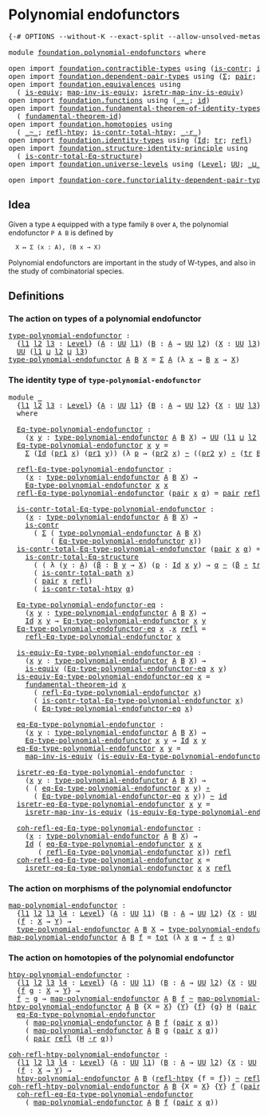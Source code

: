 # Polynomial endofunctors

<pre class="Agda"><a id="36" class="Symbol">{-#</a> <a id="40" class="Keyword">OPTIONS</a> <a id="48" class="Pragma">--without-K</a> <a id="60" class="Pragma">--exact-split</a> <a id="74" class="Pragma">--allow-unsolved-metas</a> <a id="97" class="Symbol">#-}</a>

<a id="102" class="Keyword">module</a> <a id="109" href="foundation.polynomial-endofunctors.html" class="Module">foundation.polynomial-endofunctors</a> <a id="144" class="Keyword">where</a>

<a id="151" class="Keyword">open</a> <a id="156" class="Keyword">import</a> <a id="163" href="foundation.contractible-types.html" class="Module">foundation.contractible-types</a> <a id="193" class="Keyword">using</a> <a id="199" class="Symbol">(</a><a id="200" href="foundation-core.contractible-types.html#992" class="Function">is-contr</a><a id="208" class="Symbol">;</a> <a id="210" href="foundation-core.contractible-types.html#2037" class="Function">is-contr-total-path</a><a id="229" class="Symbol">)</a>
<a id="231" class="Keyword">open</a> <a id="236" class="Keyword">import</a> <a id="243" href="foundation.dependent-pair-types.html" class="Module">foundation.dependent-pair-types</a> <a id="275" class="Keyword">using</a> <a id="281" class="Symbol">(</a><a id="282" href="foundation-core.dependent-pair-types.html#502" class="Record">Σ</a><a id="283" class="Symbol">;</a> <a id="285" href="foundation-core.dependent-pair-types.html#575" class="InductiveConstructor">pair</a><a id="289" class="Symbol">;</a> <a id="291" href="foundation-core.dependent-pair-types.html#592" class="Field">pr1</a><a id="294" class="Symbol">;</a> <a id="296" href="foundation-core.dependent-pair-types.html#604" class="Field">pr2</a><a id="299" class="Symbol">)</a>
<a id="301" class="Keyword">open</a> <a id="306" class="Keyword">import</a> <a id="313" href="foundation.equivalences.html" class="Module">foundation.equivalences</a> <a id="337" class="Keyword">using</a>
  <a id="345" class="Symbol">(</a> <a id="347" href="foundation-core.equivalences.html#1542" class="Function">is-equiv</a><a id="355" class="Symbol">;</a> <a id="357" href="foundation-core.equivalences.html#4173" class="Function">map-inv-is-equiv</a><a id="373" class="Symbol">;</a> <a id="375" href="foundation-core.equivalences.html#4381" class="Function">isretr-map-inv-is-equiv</a><a id="398" class="Symbol">)</a>
<a id="400" class="Keyword">open</a> <a id="405" class="Keyword">import</a> <a id="412" href="foundation.functions.html" class="Module">foundation.functions</a> <a id="433" class="Keyword">using</a> <a id="439" class="Symbol">(</a><a id="440" href="foundation-core.functions.html#407" class="Function Operator">_∘_</a><a id="443" class="Symbol">;</a> <a id="445" href="foundation-core.functions.html#309" class="Function">id</a><a id="447" class="Symbol">)</a>
<a id="449" class="Keyword">open</a> <a id="454" class="Keyword">import</a> <a id="461" href="foundation.fundamental-theorem-of-identity-types.html" class="Module">foundation.fundamental-theorem-of-identity-types</a> <a id="510" class="Keyword">using</a>
  <a id="518" class="Symbol">(</a> <a id="520" href="foundation-core.fundamental-theorem-of-identity-types.html#1888" class="Function">fundamental-theorem-id</a><a id="542" class="Symbol">)</a>
<a id="544" class="Keyword">open</a> <a id="549" class="Keyword">import</a> <a id="556" href="foundation.homotopies.html" class="Module">foundation.homotopies</a> <a id="578" class="Keyword">using</a>
  <a id="586" class="Symbol">(</a> <a id="588" href="foundation-core.homotopies.html#467" class="Function Operator">_~_</a><a id="591" class="Symbol">;</a> <a id="593" href="foundation-core.homotopies.html#632" class="Function">refl-htpy</a><a id="602" class="Symbol">;</a> <a id="604" href="foundation.homotopies.html#3137" class="Function">is-contr-total-htpy</a><a id="623" class="Symbol">;</a> <a id="625" href="foundation-core.homotopies.html#1974" class="Function Operator">_·r_</a><a id="629" class="Symbol">)</a>
<a id="631" class="Keyword">open</a> <a id="636" class="Keyword">import</a> <a id="643" href="foundation.identity-types.html" class="Module">foundation.identity-types</a> <a id="669" class="Keyword">using</a> <a id="675" class="Symbol">(</a><a id="676" href="foundation-core.identity-types.html#641" class="Datatype">Id</a><a id="678" class="Symbol">;</a> <a id="680" href="foundation-core.identity-types.html#4583" class="Function">tr</a><a id="682" class="Symbol">;</a> <a id="684" href="foundation-core.identity-types.html#694" class="InductiveConstructor">refl</a><a id="688" class="Symbol">)</a>
<a id="690" class="Keyword">open</a> <a id="695" class="Keyword">import</a> <a id="702" href="foundation.structure-identity-principle.html" class="Module">foundation.structure-identity-principle</a> <a id="742" class="Keyword">using</a>
  <a id="750" class="Symbol">(</a> <a id="752" href="foundation.structure-identity-principle.html#1341" class="Function">is-contr-total-Eq-structure</a><a id="779" class="Symbol">)</a>
<a id="781" class="Keyword">open</a> <a id="786" class="Keyword">import</a> <a id="793" href="foundation.universe-levels.html" class="Module">foundation.universe-levels</a> <a id="820" class="Keyword">using</a> <a id="826" class="Symbol">(</a><a id="827" href="Agda.Primitive.html#597" class="Postulate">Level</a><a id="832" class="Symbol">;</a> <a id="834" href="foundation-core.universe-levels.html#222" class="Primitive">UU</a><a id="836" class="Symbol">;</a> <a id="838" href="Agda.Primitive.html#810" class="Primitive Operator">_⊔_</a><a id="841" class="Symbol">)</a>

<a id="844" class="Keyword">open</a> <a id="849" class="Keyword">import</a> <a id="856" href="foundation-core.functoriality-dependent-pair-types.html" class="Module">foundation-core.functoriality-dependent-pair-types</a> <a id="907" class="Keyword">using</a> <a id="913" class="Symbol">(</a><a id="914" href="foundation-core.functoriality-dependent-pair-types.html#1881" class="Function">tot</a><a id="917" class="Symbol">)</a>
</pre>
## Idea

Given a type `A` equipped with a type family `B` over `A`, the polynomial endofunctor `P A B` is defined by

```md
  X ↦ Σ (x : A), (B x → X)
```

Polynomial endofunctors are important in the study of W-types, and also in the study of combinatorial species.

## Definitions

### The action on types of a polynomial endofunctor

<pre class="Agda"><a id="type-polynomial-endofunctor"></a><a id="1269" href="foundation.polynomial-endofunctors.html#1269" class="Function">type-polynomial-endofunctor</a> <a id="1297" class="Symbol">:</a>
  <a id="1301" class="Symbol">{</a><a id="1302" href="foundation.polynomial-endofunctors.html#1302" class="Bound">l1</a> <a id="1305" href="foundation.polynomial-endofunctors.html#1305" class="Bound">l2</a> <a id="1308" href="foundation.polynomial-endofunctors.html#1308" class="Bound">l3</a> <a id="1311" class="Symbol">:</a> <a id="1313" href="Agda.Primitive.html#597" class="Postulate">Level</a><a id="1318" class="Symbol">}</a> <a id="1320" class="Symbol">(</a><a id="1321" href="foundation.polynomial-endofunctors.html#1321" class="Bound">A</a> <a id="1323" class="Symbol">:</a> <a id="1325" href="foundation-core.universe-levels.html#222" class="Primitive">UU</a> <a id="1328" href="foundation.polynomial-endofunctors.html#1302" class="Bound">l1</a><a id="1330" class="Symbol">)</a> <a id="1332" class="Symbol">(</a><a id="1333" href="foundation.polynomial-endofunctors.html#1333" class="Bound">B</a> <a id="1335" class="Symbol">:</a> <a id="1337" href="foundation.polynomial-endofunctors.html#1321" class="Bound">A</a> <a id="1339" class="Symbol">→</a> <a id="1341" href="foundation-core.universe-levels.html#222" class="Primitive">UU</a> <a id="1344" href="foundation.polynomial-endofunctors.html#1305" class="Bound">l2</a><a id="1346" class="Symbol">)</a> <a id="1348" class="Symbol">(</a><a id="1349" href="foundation.polynomial-endofunctors.html#1349" class="Bound">X</a> <a id="1351" class="Symbol">:</a> <a id="1353" href="foundation-core.universe-levels.html#222" class="Primitive">UU</a> <a id="1356" href="foundation.polynomial-endofunctors.html#1308" class="Bound">l3</a><a id="1358" class="Symbol">)</a> <a id="1360" class="Symbol">→</a>
  <a id="1364" href="foundation-core.universe-levels.html#222" class="Primitive">UU</a> <a id="1367" class="Symbol">(</a><a id="1368" href="foundation.polynomial-endofunctors.html#1302" class="Bound">l1</a> <a id="1371" href="Agda.Primitive.html#810" class="Primitive Operator">⊔</a> <a id="1373" href="foundation.polynomial-endofunctors.html#1305" class="Bound">l2</a> <a id="1376" href="Agda.Primitive.html#810" class="Primitive Operator">⊔</a> <a id="1378" href="foundation.polynomial-endofunctors.html#1308" class="Bound">l3</a><a id="1380" class="Symbol">)</a>
<a id="1382" href="foundation.polynomial-endofunctors.html#1269" class="Function">type-polynomial-endofunctor</a> <a id="1410" href="foundation.polynomial-endofunctors.html#1410" class="Bound">A</a> <a id="1412" href="foundation.polynomial-endofunctors.html#1412" class="Bound">B</a> <a id="1414" href="foundation.polynomial-endofunctors.html#1414" class="Bound">X</a> <a id="1416" class="Symbol">=</a> <a id="1418" href="foundation-core.dependent-pair-types.html#502" class="Record">Σ</a> <a id="1420" href="foundation.polynomial-endofunctors.html#1410" class="Bound">A</a> <a id="1422" class="Symbol">(λ</a> <a id="1425" href="foundation.polynomial-endofunctors.html#1425" class="Bound">x</a> <a id="1427" class="Symbol">→</a> <a id="1429" href="foundation.polynomial-endofunctors.html#1412" class="Bound">B</a> <a id="1431" href="foundation.polynomial-endofunctors.html#1425" class="Bound">x</a> <a id="1433" class="Symbol">→</a> <a id="1435" href="foundation.polynomial-endofunctors.html#1414" class="Bound">X</a><a id="1436" class="Symbol">)</a>
</pre>
### The identity type of `type-polynomial-endofunctor`

<pre class="Agda"><a id="1507" class="Keyword">module</a> <a id="1514" href="foundation.polynomial-endofunctors.html#1514" class="Module">_</a>
  <a id="1518" class="Symbol">{</a><a id="1519" href="foundation.polynomial-endofunctors.html#1519" class="Bound">l1</a> <a id="1522" href="foundation.polynomial-endofunctors.html#1522" class="Bound">l2</a> <a id="1525" href="foundation.polynomial-endofunctors.html#1525" class="Bound">l3</a> <a id="1528" class="Symbol">:</a> <a id="1530" href="Agda.Primitive.html#597" class="Postulate">Level</a><a id="1535" class="Symbol">}</a> <a id="1537" class="Symbol">{</a><a id="1538" href="foundation.polynomial-endofunctors.html#1538" class="Bound">A</a> <a id="1540" class="Symbol">:</a> <a id="1542" href="foundation-core.universe-levels.html#222" class="Primitive">UU</a> <a id="1545" href="foundation.polynomial-endofunctors.html#1519" class="Bound">l1</a><a id="1547" class="Symbol">}</a> <a id="1549" class="Symbol">{</a><a id="1550" href="foundation.polynomial-endofunctors.html#1550" class="Bound">B</a> <a id="1552" class="Symbol">:</a> <a id="1554" href="foundation.polynomial-endofunctors.html#1538" class="Bound">A</a> <a id="1556" class="Symbol">→</a> <a id="1558" href="foundation-core.universe-levels.html#222" class="Primitive">UU</a> <a id="1561" href="foundation.polynomial-endofunctors.html#1522" class="Bound">l2</a><a id="1563" class="Symbol">}</a> <a id="1565" class="Symbol">{</a><a id="1566" href="foundation.polynomial-endofunctors.html#1566" class="Bound">X</a> <a id="1568" class="Symbol">:</a> <a id="1570" href="foundation-core.universe-levels.html#222" class="Primitive">UU</a> <a id="1573" href="foundation.polynomial-endofunctors.html#1525" class="Bound">l3</a><a id="1575" class="Symbol">}</a>
  <a id="1579" class="Keyword">where</a>

  <a id="1588" href="foundation.polynomial-endofunctors.html#1588" class="Function">Eq-type-polynomial-endofunctor</a> <a id="1619" class="Symbol">:</a>
    <a id="1625" class="Symbol">(</a><a id="1626" href="foundation.polynomial-endofunctors.html#1626" class="Bound">x</a> <a id="1628" href="foundation.polynomial-endofunctors.html#1628" class="Bound">y</a> <a id="1630" class="Symbol">:</a> <a id="1632" href="foundation.polynomial-endofunctors.html#1269" class="Function">type-polynomial-endofunctor</a> <a id="1660" href="foundation.polynomial-endofunctors.html#1538" class="Bound">A</a> <a id="1662" href="foundation.polynomial-endofunctors.html#1550" class="Bound">B</a> <a id="1664" href="foundation.polynomial-endofunctors.html#1566" class="Bound">X</a><a id="1665" class="Symbol">)</a> <a id="1667" class="Symbol">→</a> <a id="1669" href="foundation-core.universe-levels.html#222" class="Primitive">UU</a> <a id="1672" class="Symbol">(</a><a id="1673" href="foundation.polynomial-endofunctors.html#1519" class="Bound">l1</a> <a id="1676" href="Agda.Primitive.html#810" class="Primitive Operator">⊔</a> <a id="1678" href="foundation.polynomial-endofunctors.html#1522" class="Bound">l2</a> <a id="1681" href="Agda.Primitive.html#810" class="Primitive Operator">⊔</a> <a id="1683" href="foundation.polynomial-endofunctors.html#1525" class="Bound">l3</a><a id="1685" class="Symbol">)</a>
  <a id="1689" href="foundation.polynomial-endofunctors.html#1588" class="Function">Eq-type-polynomial-endofunctor</a> <a id="1720" href="foundation.polynomial-endofunctors.html#1720" class="Bound">x</a> <a id="1722" href="foundation.polynomial-endofunctors.html#1722" class="Bound">y</a> <a id="1724" class="Symbol">=</a>
    <a id="1730" href="foundation-core.dependent-pair-types.html#502" class="Record">Σ</a> <a id="1732" class="Symbol">(</a><a id="1733" href="foundation-core.identity-types.html#641" class="Datatype">Id</a> <a id="1736" class="Symbol">(</a><a id="1737" href="foundation-core.dependent-pair-types.html#592" class="Field">pr1</a> <a id="1741" href="foundation.polynomial-endofunctors.html#1720" class="Bound">x</a><a id="1742" class="Symbol">)</a> <a id="1744" class="Symbol">(</a><a id="1745" href="foundation-core.dependent-pair-types.html#592" class="Field">pr1</a> <a id="1749" href="foundation.polynomial-endofunctors.html#1722" class="Bound">y</a><a id="1750" class="Symbol">))</a> <a id="1753" class="Symbol">(λ</a> <a id="1756" href="foundation.polynomial-endofunctors.html#1756" class="Bound">p</a> <a id="1758" class="Symbol">→</a> <a id="1760" class="Symbol">(</a><a id="1761" href="foundation-core.dependent-pair-types.html#604" class="Field">pr2</a> <a id="1765" href="foundation.polynomial-endofunctors.html#1720" class="Bound">x</a><a id="1766" class="Symbol">)</a> <a id="1768" href="foundation-core.homotopies.html#467" class="Function Operator">~</a> <a id="1770" class="Symbol">((</a><a id="1772" href="foundation-core.dependent-pair-types.html#604" class="Field">pr2</a> <a id="1776" href="foundation.polynomial-endofunctors.html#1722" class="Bound">y</a><a id="1777" class="Symbol">)</a> <a id="1779" href="foundation-core.functions.html#407" class="Function Operator">∘</a> <a id="1781" class="Symbol">(</a><a id="1782" href="foundation-core.identity-types.html#4583" class="Function">tr</a> <a id="1785" href="foundation.polynomial-endofunctors.html#1550" class="Bound">B</a> <a id="1787" href="foundation.polynomial-endofunctors.html#1756" class="Bound">p</a><a id="1788" class="Symbol">)))</a>

  <a id="1795" href="foundation.polynomial-endofunctors.html#1795" class="Function">refl-Eq-type-polynomial-endofunctor</a> <a id="1831" class="Symbol">:</a>
    <a id="1837" class="Symbol">(</a><a id="1838" href="foundation.polynomial-endofunctors.html#1838" class="Bound">x</a> <a id="1840" class="Symbol">:</a> <a id="1842" href="foundation.polynomial-endofunctors.html#1269" class="Function">type-polynomial-endofunctor</a> <a id="1870" href="foundation.polynomial-endofunctors.html#1538" class="Bound">A</a> <a id="1872" href="foundation.polynomial-endofunctors.html#1550" class="Bound">B</a> <a id="1874" href="foundation.polynomial-endofunctors.html#1566" class="Bound">X</a><a id="1875" class="Symbol">)</a> <a id="1877" class="Symbol">→</a>
    <a id="1883" href="foundation.polynomial-endofunctors.html#1588" class="Function">Eq-type-polynomial-endofunctor</a> <a id="1914" href="foundation.polynomial-endofunctors.html#1838" class="Bound">x</a> <a id="1916" href="foundation.polynomial-endofunctors.html#1838" class="Bound">x</a>
  <a id="1920" href="foundation.polynomial-endofunctors.html#1795" class="Function">refl-Eq-type-polynomial-endofunctor</a> <a id="1956" class="Symbol">(</a><a id="1957" href="foundation-core.dependent-pair-types.html#575" class="InductiveConstructor">pair</a> <a id="1962" href="foundation.polynomial-endofunctors.html#1962" class="Bound">x</a> <a id="1964" href="foundation.polynomial-endofunctors.html#1964" class="Bound">α</a><a id="1965" class="Symbol">)</a> <a id="1967" class="Symbol">=</a> <a id="1969" href="foundation-core.dependent-pair-types.html#575" class="InductiveConstructor">pair</a> <a id="1974" href="foundation-core.identity-types.html#694" class="InductiveConstructor">refl</a> <a id="1979" href="foundation-core.homotopies.html#632" class="Function">refl-htpy</a>

  <a id="1992" href="foundation.polynomial-endofunctors.html#1992" class="Function">is-contr-total-Eq-type-polynomial-endofunctor</a> <a id="2038" class="Symbol">:</a>
    <a id="2044" class="Symbol">(</a><a id="2045" href="foundation.polynomial-endofunctors.html#2045" class="Bound">x</a> <a id="2047" class="Symbol">:</a> <a id="2049" href="foundation.polynomial-endofunctors.html#1269" class="Function">type-polynomial-endofunctor</a> <a id="2077" href="foundation.polynomial-endofunctors.html#1538" class="Bound">A</a> <a id="2079" href="foundation.polynomial-endofunctors.html#1550" class="Bound">B</a> <a id="2081" href="foundation.polynomial-endofunctors.html#1566" class="Bound">X</a><a id="2082" class="Symbol">)</a> <a id="2084" class="Symbol">→</a>
    <a id="2090" href="foundation-core.contractible-types.html#992" class="Function">is-contr</a>
      <a id="2105" class="Symbol">(</a> <a id="2107" href="foundation-core.dependent-pair-types.html#502" class="Record">Σ</a> <a id="2109" class="Symbol">(</a> <a id="2111" href="foundation.polynomial-endofunctors.html#1269" class="Function">type-polynomial-endofunctor</a> <a id="2139" href="foundation.polynomial-endofunctors.html#1538" class="Bound">A</a> <a id="2141" href="foundation.polynomial-endofunctors.html#1550" class="Bound">B</a> <a id="2143" href="foundation.polynomial-endofunctors.html#1566" class="Bound">X</a><a id="2144" class="Symbol">)</a>
          <a id="2156" class="Symbol">(</a> <a id="2158" href="foundation.polynomial-endofunctors.html#1588" class="Function">Eq-type-polynomial-endofunctor</a> <a id="2189" href="foundation.polynomial-endofunctors.html#2045" class="Bound">x</a><a id="2190" class="Symbol">))</a>
  <a id="2195" href="foundation.polynomial-endofunctors.html#1992" class="Function">is-contr-total-Eq-type-polynomial-endofunctor</a> <a id="2241" class="Symbol">(</a><a id="2242" href="foundation-core.dependent-pair-types.html#575" class="InductiveConstructor">pair</a> <a id="2247" href="foundation.polynomial-endofunctors.html#2247" class="Bound">x</a> <a id="2249" href="foundation.polynomial-endofunctors.html#2249" class="Bound">α</a><a id="2250" class="Symbol">)</a> <a id="2252" class="Symbol">=</a>
    <a id="2258" href="foundation.structure-identity-principle.html#1341" class="Function">is-contr-total-Eq-structure</a>
      <a id="2292" class="Symbol">(</a> <a id="2294" class="Symbol">(</a> <a id="2296" class="Symbol">λ</a> <a id="2298" class="Symbol">(</a><a id="2299" href="foundation.polynomial-endofunctors.html#2299" class="Bound">y</a> <a id="2301" class="Symbol">:</a> <a id="2303" href="foundation.polynomial-endofunctors.html#1538" class="Bound">A</a><a id="2304" class="Symbol">)</a> <a id="2306" class="Symbol">(</a><a id="2307" href="foundation.polynomial-endofunctors.html#2307" class="Bound">β</a> <a id="2309" class="Symbol">:</a> <a id="2311" href="foundation.polynomial-endofunctors.html#1550" class="Bound">B</a> <a id="2313" href="foundation.polynomial-endofunctors.html#2299" class="Bound">y</a> <a id="2315" class="Symbol">→</a> <a id="2317" href="foundation.polynomial-endofunctors.html#1566" class="Bound">X</a><a id="2318" class="Symbol">)</a> <a id="2320" class="Symbol">(</a><a id="2321" href="foundation.polynomial-endofunctors.html#2321" class="Bound">p</a> <a id="2323" class="Symbol">:</a> <a id="2325" href="foundation-core.identity-types.html#641" class="Datatype">Id</a> <a id="2328" href="foundation.polynomial-endofunctors.html#2247" class="Bound">x</a> <a id="2330" href="foundation.polynomial-endofunctors.html#2299" class="Bound">y</a><a id="2331" class="Symbol">)</a> <a id="2333" class="Symbol">→</a> <a id="2335" href="foundation.polynomial-endofunctors.html#2249" class="Bound">α</a> <a id="2337" href="foundation-core.homotopies.html#467" class="Function Operator">~</a> <a id="2339" class="Symbol">(</a><a id="2340" href="foundation.polynomial-endofunctors.html#2307" class="Bound">β</a> <a id="2342" href="foundation-core.functions.html#407" class="Function Operator">∘</a> <a id="2344" href="foundation-core.identity-types.html#4583" class="Function">tr</a> <a id="2347" href="foundation.polynomial-endofunctors.html#1550" class="Bound">B</a> <a id="2349" href="foundation.polynomial-endofunctors.html#2321" class="Bound">p</a><a id="2350" class="Symbol">)))</a>
      <a id="2360" class="Symbol">(</a> <a id="2362" href="foundation-core.contractible-types.html#2037" class="Function">is-contr-total-path</a> <a id="2382" href="foundation.polynomial-endofunctors.html#2247" class="Bound">x</a><a id="2383" class="Symbol">)</a>
      <a id="2391" class="Symbol">(</a> <a id="2393" href="foundation-core.dependent-pair-types.html#575" class="InductiveConstructor">pair</a> <a id="2398" href="foundation.polynomial-endofunctors.html#2247" class="Bound">x</a> <a id="2400" href="foundation-core.identity-types.html#694" class="InductiveConstructor">refl</a><a id="2404" class="Symbol">)</a>
      <a id="2412" class="Symbol">(</a> <a id="2414" href="foundation.homotopies.html#3137" class="Function">is-contr-total-htpy</a> <a id="2434" href="foundation.polynomial-endofunctors.html#2249" class="Bound">α</a><a id="2435" class="Symbol">)</a>

  <a id="2440" href="foundation.polynomial-endofunctors.html#2440" class="Function">Eq-type-polynomial-endofunctor-eq</a> <a id="2474" class="Symbol">:</a>
    <a id="2480" class="Symbol">(</a><a id="2481" href="foundation.polynomial-endofunctors.html#2481" class="Bound">x</a> <a id="2483" href="foundation.polynomial-endofunctors.html#2483" class="Bound">y</a> <a id="2485" class="Symbol">:</a> <a id="2487" href="foundation.polynomial-endofunctors.html#1269" class="Function">type-polynomial-endofunctor</a> <a id="2515" href="foundation.polynomial-endofunctors.html#1538" class="Bound">A</a> <a id="2517" href="foundation.polynomial-endofunctors.html#1550" class="Bound">B</a> <a id="2519" href="foundation.polynomial-endofunctors.html#1566" class="Bound">X</a><a id="2520" class="Symbol">)</a> <a id="2522" class="Symbol">→</a>
    <a id="2528" href="foundation-core.identity-types.html#641" class="Datatype">Id</a> <a id="2531" href="foundation.polynomial-endofunctors.html#2481" class="Bound">x</a> <a id="2533" href="foundation.polynomial-endofunctors.html#2483" class="Bound">y</a> <a id="2535" class="Symbol">→</a> <a id="2537" href="foundation.polynomial-endofunctors.html#1588" class="Function">Eq-type-polynomial-endofunctor</a> <a id="2568" href="foundation.polynomial-endofunctors.html#2481" class="Bound">x</a> <a id="2570" href="foundation.polynomial-endofunctors.html#2483" class="Bound">y</a>
  <a id="2574" href="foundation.polynomial-endofunctors.html#2440" class="Function">Eq-type-polynomial-endofunctor-eq</a> <a id="2608" href="foundation.polynomial-endofunctors.html#2608" class="Bound">x</a> <a id="2610" class="DottedPattern Symbol">.</a><a id="2611" href="foundation.polynomial-endofunctors.html#2608" class="DottedPattern Bound">x</a> <a id="2613" href="foundation-core.identity-types.html#694" class="InductiveConstructor">refl</a> <a id="2618" class="Symbol">=</a>
    <a id="2624" href="foundation.polynomial-endofunctors.html#1795" class="Function">refl-Eq-type-polynomial-endofunctor</a> <a id="2660" href="foundation.polynomial-endofunctors.html#2608" class="Bound">x</a>

  <a id="2665" href="foundation.polynomial-endofunctors.html#2665" class="Function">is-equiv-Eq-type-polynomial-endofunctor-eq</a> <a id="2708" class="Symbol">:</a>
    <a id="2714" class="Symbol">(</a><a id="2715" href="foundation.polynomial-endofunctors.html#2715" class="Bound">x</a> <a id="2717" href="foundation.polynomial-endofunctors.html#2717" class="Bound">y</a> <a id="2719" class="Symbol">:</a> <a id="2721" href="foundation.polynomial-endofunctors.html#1269" class="Function">type-polynomial-endofunctor</a> <a id="2749" href="foundation.polynomial-endofunctors.html#1538" class="Bound">A</a> <a id="2751" href="foundation.polynomial-endofunctors.html#1550" class="Bound">B</a> <a id="2753" href="foundation.polynomial-endofunctors.html#1566" class="Bound">X</a><a id="2754" class="Symbol">)</a> <a id="2756" class="Symbol">→</a>
    <a id="2762" href="foundation-core.equivalences.html#1542" class="Function">is-equiv</a> <a id="2771" class="Symbol">(</a><a id="2772" href="foundation.polynomial-endofunctors.html#2440" class="Function">Eq-type-polynomial-endofunctor-eq</a> <a id="2806" href="foundation.polynomial-endofunctors.html#2715" class="Bound">x</a> <a id="2808" href="foundation.polynomial-endofunctors.html#2717" class="Bound">y</a><a id="2809" class="Symbol">)</a>
  <a id="2813" href="foundation.polynomial-endofunctors.html#2665" class="Function">is-equiv-Eq-type-polynomial-endofunctor-eq</a> <a id="2856" href="foundation.polynomial-endofunctors.html#2856" class="Bound">x</a> <a id="2858" class="Symbol">=</a>
    <a id="2864" href="foundation-core.fundamental-theorem-of-identity-types.html#1888" class="Function">fundamental-theorem-id</a> <a id="2887" href="foundation.polynomial-endofunctors.html#2856" class="Bound">x</a>
      <a id="2895" class="Symbol">(</a> <a id="2897" href="foundation.polynomial-endofunctors.html#1795" class="Function">refl-Eq-type-polynomial-endofunctor</a> <a id="2933" href="foundation.polynomial-endofunctors.html#2856" class="Bound">x</a><a id="2934" class="Symbol">)</a>
      <a id="2942" class="Symbol">(</a> <a id="2944" href="foundation.polynomial-endofunctors.html#1992" class="Function">is-contr-total-Eq-type-polynomial-endofunctor</a> <a id="2990" href="foundation.polynomial-endofunctors.html#2856" class="Bound">x</a><a id="2991" class="Symbol">)</a>
      <a id="2999" class="Symbol">(</a> <a id="3001" href="foundation.polynomial-endofunctors.html#2440" class="Function">Eq-type-polynomial-endofunctor-eq</a> <a id="3035" href="foundation.polynomial-endofunctors.html#2856" class="Bound">x</a><a id="3036" class="Symbol">)</a>

  <a id="3041" href="foundation.polynomial-endofunctors.html#3041" class="Function">eq-Eq-type-polynomial-endofunctor</a> <a id="3075" class="Symbol">:</a>
    <a id="3081" class="Symbol">(</a><a id="3082" href="foundation.polynomial-endofunctors.html#3082" class="Bound">x</a> <a id="3084" href="foundation.polynomial-endofunctors.html#3084" class="Bound">y</a> <a id="3086" class="Symbol">:</a> <a id="3088" href="foundation.polynomial-endofunctors.html#1269" class="Function">type-polynomial-endofunctor</a> <a id="3116" href="foundation.polynomial-endofunctors.html#1538" class="Bound">A</a> <a id="3118" href="foundation.polynomial-endofunctors.html#1550" class="Bound">B</a> <a id="3120" href="foundation.polynomial-endofunctors.html#1566" class="Bound">X</a><a id="3121" class="Symbol">)</a> <a id="3123" class="Symbol">→</a>
    <a id="3129" href="foundation.polynomial-endofunctors.html#1588" class="Function">Eq-type-polynomial-endofunctor</a> <a id="3160" href="foundation.polynomial-endofunctors.html#3082" class="Bound">x</a> <a id="3162" href="foundation.polynomial-endofunctors.html#3084" class="Bound">y</a> <a id="3164" class="Symbol">→</a> <a id="3166" href="foundation-core.identity-types.html#641" class="Datatype">Id</a> <a id="3169" href="foundation.polynomial-endofunctors.html#3082" class="Bound">x</a> <a id="3171" href="foundation.polynomial-endofunctors.html#3084" class="Bound">y</a>
  <a id="3175" href="foundation.polynomial-endofunctors.html#3041" class="Function">eq-Eq-type-polynomial-endofunctor</a> <a id="3209" href="foundation.polynomial-endofunctors.html#3209" class="Bound">x</a> <a id="3211" href="foundation.polynomial-endofunctors.html#3211" class="Bound">y</a> <a id="3213" class="Symbol">=</a>
    <a id="3219" href="foundation-core.equivalences.html#4173" class="Function">map-inv-is-equiv</a> <a id="3236" class="Symbol">(</a><a id="3237" href="foundation.polynomial-endofunctors.html#2665" class="Function">is-equiv-Eq-type-polynomial-endofunctor-eq</a> <a id="3280" href="foundation.polynomial-endofunctors.html#3209" class="Bound">x</a> <a id="3282" href="foundation.polynomial-endofunctors.html#3211" class="Bound">y</a><a id="3283" class="Symbol">)</a>

  <a id="3288" href="foundation.polynomial-endofunctors.html#3288" class="Function">isretr-eq-Eq-type-polynomial-endofunctor</a> <a id="3329" class="Symbol">:</a>
    <a id="3335" class="Symbol">(</a><a id="3336" href="foundation.polynomial-endofunctors.html#3336" class="Bound">x</a> <a id="3338" href="foundation.polynomial-endofunctors.html#3338" class="Bound">y</a> <a id="3340" class="Symbol">:</a> <a id="3342" href="foundation.polynomial-endofunctors.html#1269" class="Function">type-polynomial-endofunctor</a> <a id="3370" href="foundation.polynomial-endofunctors.html#1538" class="Bound">A</a> <a id="3372" href="foundation.polynomial-endofunctors.html#1550" class="Bound">B</a> <a id="3374" href="foundation.polynomial-endofunctors.html#1566" class="Bound">X</a><a id="3375" class="Symbol">)</a> <a id="3377" class="Symbol">→</a>
    <a id="3383" class="Symbol">(</a> <a id="3385" class="Symbol">(</a> <a id="3387" href="foundation.polynomial-endofunctors.html#3041" class="Function">eq-Eq-type-polynomial-endofunctor</a> <a id="3421" href="foundation.polynomial-endofunctors.html#3336" class="Bound">x</a> <a id="3423" href="foundation.polynomial-endofunctors.html#3338" class="Bound">y</a><a id="3424" class="Symbol">)</a> <a id="3426" href="foundation-core.functions.html#407" class="Function Operator">∘</a>
      <a id="3434" class="Symbol">(</a> <a id="3436" href="foundation.polynomial-endofunctors.html#2440" class="Function">Eq-type-polynomial-endofunctor-eq</a> <a id="3470" href="foundation.polynomial-endofunctors.html#3336" class="Bound">x</a> <a id="3472" href="foundation.polynomial-endofunctors.html#3338" class="Bound">y</a><a id="3473" class="Symbol">))</a> <a id="3476" href="foundation-core.homotopies.html#467" class="Function Operator">~</a> <a id="3478" href="foundation-core.functions.html#309" class="Function">id</a>
  <a id="3483" href="foundation.polynomial-endofunctors.html#3288" class="Function">isretr-eq-Eq-type-polynomial-endofunctor</a> <a id="3524" href="foundation.polynomial-endofunctors.html#3524" class="Bound">x</a> <a id="3526" href="foundation.polynomial-endofunctors.html#3526" class="Bound">y</a> <a id="3528" class="Symbol">=</a>
    <a id="3534" href="foundation-core.equivalences.html#4381" class="Function">isretr-map-inv-is-equiv</a> <a id="3558" class="Symbol">(</a><a id="3559" href="foundation.polynomial-endofunctors.html#2665" class="Function">is-equiv-Eq-type-polynomial-endofunctor-eq</a> <a id="3602" href="foundation.polynomial-endofunctors.html#3524" class="Bound">x</a> <a id="3604" href="foundation.polynomial-endofunctors.html#3526" class="Bound">y</a><a id="3605" class="Symbol">)</a>

  <a id="3610" href="foundation.polynomial-endofunctors.html#3610" class="Function">coh-refl-eq-Eq-type-polynomial-endofunctor</a> <a id="3653" class="Symbol">:</a>
    <a id="3659" class="Symbol">(</a><a id="3660" href="foundation.polynomial-endofunctors.html#3660" class="Bound">x</a> <a id="3662" class="Symbol">:</a> <a id="3664" href="foundation.polynomial-endofunctors.html#1269" class="Function">type-polynomial-endofunctor</a> <a id="3692" href="foundation.polynomial-endofunctors.html#1538" class="Bound">A</a> <a id="3694" href="foundation.polynomial-endofunctors.html#1550" class="Bound">B</a> <a id="3696" href="foundation.polynomial-endofunctors.html#1566" class="Bound">X</a><a id="3697" class="Symbol">)</a> <a id="3699" class="Symbol">→</a>
    <a id="3705" href="foundation-core.identity-types.html#641" class="Datatype">Id</a> <a id="3708" class="Symbol">(</a> <a id="3710" href="foundation.polynomial-endofunctors.html#3041" class="Function">eq-Eq-type-polynomial-endofunctor</a> <a id="3744" href="foundation.polynomial-endofunctors.html#3660" class="Bound">x</a> <a id="3746" href="foundation.polynomial-endofunctors.html#3660" class="Bound">x</a>
       <a id="3755" class="Symbol">(</a> <a id="3757" href="foundation.polynomial-endofunctors.html#1795" class="Function">refl-Eq-type-polynomial-endofunctor</a> <a id="3793" href="foundation.polynomial-endofunctors.html#3660" class="Bound">x</a><a id="3794" class="Symbol">))</a> <a id="3797" href="foundation-core.identity-types.html#694" class="InductiveConstructor">refl</a>
  <a id="3804" href="foundation.polynomial-endofunctors.html#3610" class="Function">coh-refl-eq-Eq-type-polynomial-endofunctor</a> <a id="3847" href="foundation.polynomial-endofunctors.html#3847" class="Bound">x</a> <a id="3849" class="Symbol">=</a>
    <a id="3855" href="foundation.polynomial-endofunctors.html#3288" class="Function">isretr-eq-Eq-type-polynomial-endofunctor</a> <a id="3896" href="foundation.polynomial-endofunctors.html#3847" class="Bound">x</a> <a id="3898" href="foundation.polynomial-endofunctors.html#3847" class="Bound">x</a> <a id="3900" href="foundation-core.identity-types.html#694" class="InductiveConstructor">refl</a>
</pre>
### The action on morphisms of the polynomial endofunctor

<pre class="Agda"><a id="map-polynomial-endofunctor"></a><a id="3977" href="foundation.polynomial-endofunctors.html#3977" class="Function">map-polynomial-endofunctor</a> <a id="4004" class="Symbol">:</a>
  <a id="4008" class="Symbol">{</a><a id="4009" href="foundation.polynomial-endofunctors.html#4009" class="Bound">l1</a> <a id="4012" href="foundation.polynomial-endofunctors.html#4012" class="Bound">l2</a> <a id="4015" href="foundation.polynomial-endofunctors.html#4015" class="Bound">l3</a> <a id="4018" href="foundation.polynomial-endofunctors.html#4018" class="Bound">l4</a> <a id="4021" class="Symbol">:</a> <a id="4023" href="Agda.Primitive.html#597" class="Postulate">Level</a><a id="4028" class="Symbol">}</a> <a id="4030" class="Symbol">(</a><a id="4031" href="foundation.polynomial-endofunctors.html#4031" class="Bound">A</a> <a id="4033" class="Symbol">:</a> <a id="4035" href="foundation-core.universe-levels.html#222" class="Primitive">UU</a> <a id="4038" href="foundation.polynomial-endofunctors.html#4009" class="Bound">l1</a><a id="4040" class="Symbol">)</a> <a id="4042" class="Symbol">(</a><a id="4043" href="foundation.polynomial-endofunctors.html#4043" class="Bound">B</a> <a id="4045" class="Symbol">:</a> <a id="4047" href="foundation.polynomial-endofunctors.html#4031" class="Bound">A</a> <a id="4049" class="Symbol">→</a> <a id="4051" href="foundation-core.universe-levels.html#222" class="Primitive">UU</a> <a id="4054" href="foundation.polynomial-endofunctors.html#4012" class="Bound">l2</a><a id="4056" class="Symbol">)</a> <a id="4058" class="Symbol">{</a><a id="4059" href="foundation.polynomial-endofunctors.html#4059" class="Bound">X</a> <a id="4061" class="Symbol">:</a> <a id="4063" href="foundation-core.universe-levels.html#222" class="Primitive">UU</a> <a id="4066" href="foundation.polynomial-endofunctors.html#4015" class="Bound">l3</a><a id="4068" class="Symbol">}</a> <a id="4070" class="Symbol">{</a><a id="4071" href="foundation.polynomial-endofunctors.html#4071" class="Bound">Y</a> <a id="4073" class="Symbol">:</a> <a id="4075" href="foundation-core.universe-levels.html#222" class="Primitive">UU</a> <a id="4078" href="foundation.polynomial-endofunctors.html#4018" class="Bound">l4</a><a id="4080" class="Symbol">}</a>
  <a id="4084" class="Symbol">(</a><a id="4085" href="foundation.polynomial-endofunctors.html#4085" class="Bound">f</a> <a id="4087" class="Symbol">:</a> <a id="4089" href="foundation.polynomial-endofunctors.html#4059" class="Bound">X</a> <a id="4091" class="Symbol">→</a> <a id="4093" href="foundation.polynomial-endofunctors.html#4071" class="Bound">Y</a><a id="4094" class="Symbol">)</a> <a id="4096" class="Symbol">→</a>
  <a id="4100" href="foundation.polynomial-endofunctors.html#1269" class="Function">type-polynomial-endofunctor</a> <a id="4128" href="foundation.polynomial-endofunctors.html#4031" class="Bound">A</a> <a id="4130" href="foundation.polynomial-endofunctors.html#4043" class="Bound">B</a> <a id="4132" href="foundation.polynomial-endofunctors.html#4059" class="Bound">X</a> <a id="4134" class="Symbol">→</a> <a id="4136" href="foundation.polynomial-endofunctors.html#1269" class="Function">type-polynomial-endofunctor</a> <a id="4164" href="foundation.polynomial-endofunctors.html#4031" class="Bound">A</a> <a id="4166" href="foundation.polynomial-endofunctors.html#4043" class="Bound">B</a> <a id="4168" href="foundation.polynomial-endofunctors.html#4071" class="Bound">Y</a>
<a id="4170" href="foundation.polynomial-endofunctors.html#3977" class="Function">map-polynomial-endofunctor</a> <a id="4197" href="foundation.polynomial-endofunctors.html#4197" class="Bound">A</a> <a id="4199" href="foundation.polynomial-endofunctors.html#4199" class="Bound">B</a> <a id="4201" href="foundation.polynomial-endofunctors.html#4201" class="Bound">f</a> <a id="4203" class="Symbol">=</a> <a id="4205" href="foundation-core.functoriality-dependent-pair-types.html#1881" class="Function">tot</a> <a id="4209" class="Symbol">(λ</a> <a id="4212" href="foundation.polynomial-endofunctors.html#4212" class="Bound">x</a> <a id="4214" href="foundation.polynomial-endofunctors.html#4214" class="Bound">α</a> <a id="4216" class="Symbol">→</a> <a id="4218" href="foundation.polynomial-endofunctors.html#4201" class="Bound">f</a> <a id="4220" href="foundation-core.functions.html#407" class="Function Operator">∘</a> <a id="4222" href="foundation.polynomial-endofunctors.html#4214" class="Bound">α</a><a id="4223" class="Symbol">)</a>
</pre>
### The action on homotopies of the polynomial endofunctor

<pre class="Agda"><a id="htpy-polynomial-endofunctor"></a><a id="4298" href="foundation.polynomial-endofunctors.html#4298" class="Function">htpy-polynomial-endofunctor</a> <a id="4326" class="Symbol">:</a>
  <a id="4330" class="Symbol">{</a><a id="4331" href="foundation.polynomial-endofunctors.html#4331" class="Bound">l1</a> <a id="4334" href="foundation.polynomial-endofunctors.html#4334" class="Bound">l2</a> <a id="4337" href="foundation.polynomial-endofunctors.html#4337" class="Bound">l3</a> <a id="4340" href="foundation.polynomial-endofunctors.html#4340" class="Bound">l4</a> <a id="4343" class="Symbol">:</a> <a id="4345" href="Agda.Primitive.html#597" class="Postulate">Level</a><a id="4350" class="Symbol">}</a> <a id="4352" class="Symbol">(</a><a id="4353" href="foundation.polynomial-endofunctors.html#4353" class="Bound">A</a> <a id="4355" class="Symbol">:</a> <a id="4357" href="foundation-core.universe-levels.html#222" class="Primitive">UU</a> <a id="4360" href="foundation.polynomial-endofunctors.html#4331" class="Bound">l1</a><a id="4362" class="Symbol">)</a> <a id="4364" class="Symbol">(</a><a id="4365" href="foundation.polynomial-endofunctors.html#4365" class="Bound">B</a> <a id="4367" class="Symbol">:</a> <a id="4369" href="foundation.polynomial-endofunctors.html#4353" class="Bound">A</a> <a id="4371" class="Symbol">→</a> <a id="4373" href="foundation-core.universe-levels.html#222" class="Primitive">UU</a> <a id="4376" href="foundation.polynomial-endofunctors.html#4334" class="Bound">l2</a><a id="4378" class="Symbol">)</a> <a id="4380" class="Symbol">{</a><a id="4381" href="foundation.polynomial-endofunctors.html#4381" class="Bound">X</a> <a id="4383" class="Symbol">:</a> <a id="4385" href="foundation-core.universe-levels.html#222" class="Primitive">UU</a> <a id="4388" href="foundation.polynomial-endofunctors.html#4337" class="Bound">l3</a><a id="4390" class="Symbol">}</a> <a id="4392" class="Symbol">{</a><a id="4393" href="foundation.polynomial-endofunctors.html#4393" class="Bound">Y</a> <a id="4395" class="Symbol">:</a> <a id="4397" href="foundation-core.universe-levels.html#222" class="Primitive">UU</a> <a id="4400" href="foundation.polynomial-endofunctors.html#4340" class="Bound">l4</a><a id="4402" class="Symbol">}</a>
  <a id="4406" class="Symbol">{</a><a id="4407" href="foundation.polynomial-endofunctors.html#4407" class="Bound">f</a> <a id="4409" href="foundation.polynomial-endofunctors.html#4409" class="Bound">g</a> <a id="4411" class="Symbol">:</a> <a id="4413" href="foundation.polynomial-endofunctors.html#4381" class="Bound">X</a> <a id="4415" class="Symbol">→</a> <a id="4417" href="foundation.polynomial-endofunctors.html#4393" class="Bound">Y</a><a id="4418" class="Symbol">}</a> <a id="4420" class="Symbol">→</a>
  <a id="4424" href="foundation.polynomial-endofunctors.html#4407" class="Bound">f</a> <a id="4426" href="foundation-core.homotopies.html#467" class="Function Operator">~</a> <a id="4428" href="foundation.polynomial-endofunctors.html#4409" class="Bound">g</a> <a id="4430" class="Symbol">→</a> <a id="4432" href="foundation.polynomial-endofunctors.html#3977" class="Function">map-polynomial-endofunctor</a> <a id="4459" href="foundation.polynomial-endofunctors.html#4353" class="Bound">A</a> <a id="4461" href="foundation.polynomial-endofunctors.html#4365" class="Bound">B</a> <a id="4463" href="foundation.polynomial-endofunctors.html#4407" class="Bound">f</a> <a id="4465" href="foundation-core.homotopies.html#467" class="Function Operator">~</a> <a id="4467" href="foundation.polynomial-endofunctors.html#3977" class="Function">map-polynomial-endofunctor</a> <a id="4494" href="foundation.polynomial-endofunctors.html#4353" class="Bound">A</a> <a id="4496" href="foundation.polynomial-endofunctors.html#4365" class="Bound">B</a> <a id="4498" href="foundation.polynomial-endofunctors.html#4409" class="Bound">g</a>
<a id="4500" href="foundation.polynomial-endofunctors.html#4298" class="Function">htpy-polynomial-endofunctor</a> <a id="4528" href="foundation.polynomial-endofunctors.html#4528" class="Bound">A</a> <a id="4530" href="foundation.polynomial-endofunctors.html#4530" class="Bound">B</a> <a id="4532" class="Symbol">{</a><a id="4533" class="Argument">X</a> <a id="4535" class="Symbol">=</a> <a id="4537" href="foundation.polynomial-endofunctors.html#4537" class="Bound">X</a><a id="4538" class="Symbol">}</a> <a id="4540" class="Symbol">{</a><a id="4541" href="foundation.polynomial-endofunctors.html#4541" class="Bound">Y</a><a id="4542" class="Symbol">}</a> <a id="4544" class="Symbol">{</a><a id="4545" href="foundation.polynomial-endofunctors.html#4545" class="Bound">f</a><a id="4546" class="Symbol">}</a> <a id="4548" class="Symbol">{</a><a id="4549" href="foundation.polynomial-endofunctors.html#4549" class="Bound">g</a><a id="4550" class="Symbol">}</a> <a id="4552" href="foundation.polynomial-endofunctors.html#4552" class="Bound">H</a> <a id="4554" class="Symbol">(</a><a id="4555" href="foundation-core.dependent-pair-types.html#575" class="InductiveConstructor">pair</a> <a id="4560" href="foundation.polynomial-endofunctors.html#4560" class="Bound">x</a> <a id="4562" href="foundation.polynomial-endofunctors.html#4562" class="Bound">α</a><a id="4563" class="Symbol">)</a> <a id="4565" class="Symbol">=</a>
  <a id="4569" href="foundation.polynomial-endofunctors.html#3041" class="Function">eq-Eq-type-polynomial-endofunctor</a>
    <a id="4607" class="Symbol">(</a> <a id="4609" href="foundation.polynomial-endofunctors.html#3977" class="Function">map-polynomial-endofunctor</a> <a id="4636" href="foundation.polynomial-endofunctors.html#4528" class="Bound">A</a> <a id="4638" href="foundation.polynomial-endofunctors.html#4530" class="Bound">B</a> <a id="4640" href="foundation.polynomial-endofunctors.html#4545" class="Bound">f</a> <a id="4642" class="Symbol">(</a><a id="4643" href="foundation-core.dependent-pair-types.html#575" class="InductiveConstructor">pair</a> <a id="4648" href="foundation.polynomial-endofunctors.html#4560" class="Bound">x</a> <a id="4650" href="foundation.polynomial-endofunctors.html#4562" class="Bound">α</a><a id="4651" class="Symbol">))</a>
    <a id="4658" class="Symbol">(</a> <a id="4660" href="foundation.polynomial-endofunctors.html#3977" class="Function">map-polynomial-endofunctor</a> <a id="4687" href="foundation.polynomial-endofunctors.html#4528" class="Bound">A</a> <a id="4689" href="foundation.polynomial-endofunctors.html#4530" class="Bound">B</a> <a id="4691" href="foundation.polynomial-endofunctors.html#4549" class="Bound">g</a> <a id="4693" class="Symbol">(</a><a id="4694" href="foundation-core.dependent-pair-types.html#575" class="InductiveConstructor">pair</a> <a id="4699" href="foundation.polynomial-endofunctors.html#4560" class="Bound">x</a> <a id="4701" href="foundation.polynomial-endofunctors.html#4562" class="Bound">α</a><a id="4702" class="Symbol">))</a>
    <a id="4709" class="Symbol">(</a> <a id="4711" href="foundation-core.dependent-pair-types.html#575" class="InductiveConstructor">pair</a> <a id="4716" href="foundation-core.identity-types.html#694" class="InductiveConstructor">refl</a> <a id="4721" class="Symbol">(</a><a id="4722" href="foundation.polynomial-endofunctors.html#4552" class="Bound">H</a> <a id="4724" href="foundation-core.homotopies.html#1974" class="Function Operator">·r</a> <a id="4727" href="foundation.polynomial-endofunctors.html#4562" class="Bound">α</a><a id="4728" class="Symbol">))</a>

<a id="coh-refl-htpy-polynomial-endofunctor"></a><a id="4732" href="foundation.polynomial-endofunctors.html#4732" class="Function">coh-refl-htpy-polynomial-endofunctor</a> <a id="4769" class="Symbol">:</a>
  <a id="4773" class="Symbol">{</a><a id="4774" href="foundation.polynomial-endofunctors.html#4774" class="Bound">l1</a> <a id="4777" href="foundation.polynomial-endofunctors.html#4777" class="Bound">l2</a> <a id="4780" href="foundation.polynomial-endofunctors.html#4780" class="Bound">l3</a> <a id="4783" href="foundation.polynomial-endofunctors.html#4783" class="Bound">l4</a> <a id="4786" class="Symbol">:</a> <a id="4788" href="Agda.Primitive.html#597" class="Postulate">Level</a><a id="4793" class="Symbol">}</a> <a id="4795" class="Symbol">(</a><a id="4796" href="foundation.polynomial-endofunctors.html#4796" class="Bound">A</a> <a id="4798" class="Symbol">:</a> <a id="4800" href="foundation-core.universe-levels.html#222" class="Primitive">UU</a> <a id="4803" href="foundation.polynomial-endofunctors.html#4774" class="Bound">l1</a><a id="4805" class="Symbol">)</a> <a id="4807" class="Symbol">(</a><a id="4808" href="foundation.polynomial-endofunctors.html#4808" class="Bound">B</a> <a id="4810" class="Symbol">:</a> <a id="4812" href="foundation.polynomial-endofunctors.html#4796" class="Bound">A</a> <a id="4814" class="Symbol">→</a> <a id="4816" href="foundation-core.universe-levels.html#222" class="Primitive">UU</a> <a id="4819" href="foundation.polynomial-endofunctors.html#4777" class="Bound">l2</a><a id="4821" class="Symbol">)</a> <a id="4823" class="Symbol">{</a><a id="4824" href="foundation.polynomial-endofunctors.html#4824" class="Bound">X</a> <a id="4826" class="Symbol">:</a> <a id="4828" href="foundation-core.universe-levels.html#222" class="Primitive">UU</a> <a id="4831" href="foundation.polynomial-endofunctors.html#4780" class="Bound">l3</a><a id="4833" class="Symbol">}</a> <a id="4835" class="Symbol">{</a><a id="4836" href="foundation.polynomial-endofunctors.html#4836" class="Bound">Y</a> <a id="4838" class="Symbol">:</a> <a id="4840" href="foundation-core.universe-levels.html#222" class="Primitive">UU</a> <a id="4843" href="foundation.polynomial-endofunctors.html#4783" class="Bound">l4</a><a id="4845" class="Symbol">}</a>
  <a id="4849" class="Symbol">(</a><a id="4850" href="foundation.polynomial-endofunctors.html#4850" class="Bound">f</a> <a id="4852" class="Symbol">:</a> <a id="4854" href="foundation.polynomial-endofunctors.html#4824" class="Bound">X</a> <a id="4856" class="Symbol">→</a> <a id="4858" href="foundation.polynomial-endofunctors.html#4836" class="Bound">Y</a><a id="4859" class="Symbol">)</a> <a id="4861" class="Symbol">→</a>
  <a id="4865" href="foundation.polynomial-endofunctors.html#4298" class="Function">htpy-polynomial-endofunctor</a> <a id="4893" href="foundation.polynomial-endofunctors.html#4796" class="Bound">A</a> <a id="4895" href="foundation.polynomial-endofunctors.html#4808" class="Bound">B</a> <a id="4897" class="Symbol">(</a><a id="4898" href="foundation-core.homotopies.html#632" class="Function">refl-htpy</a> <a id="4908" class="Symbol">{</a><a id="4909" class="Argument">f</a> <a id="4911" class="Symbol">=</a> <a id="4913" href="foundation.polynomial-endofunctors.html#4850" class="Bound">f</a><a id="4914" class="Symbol">})</a> <a id="4917" href="foundation-core.homotopies.html#467" class="Function Operator">~</a> <a id="4919" href="foundation-core.homotopies.html#632" class="Function">refl-htpy</a>
<a id="4929" href="foundation.polynomial-endofunctors.html#4732" class="Function">coh-refl-htpy-polynomial-endofunctor</a> <a id="4966" href="foundation.polynomial-endofunctors.html#4966" class="Bound">A</a> <a id="4968" href="foundation.polynomial-endofunctors.html#4968" class="Bound">B</a> <a id="4970" class="Symbol">{</a><a id="4971" class="Argument">X</a> <a id="4973" class="Symbol">=</a> <a id="4975" href="foundation.polynomial-endofunctors.html#4975" class="Bound">X</a><a id="4976" class="Symbol">}</a> <a id="4978" class="Symbol">{</a><a id="4979" href="foundation.polynomial-endofunctors.html#4979" class="Bound">Y</a><a id="4980" class="Symbol">}</a> <a id="4982" href="foundation.polynomial-endofunctors.html#4982" class="Bound">f</a> <a id="4984" class="Symbol">(</a><a id="4985" href="foundation-core.dependent-pair-types.html#575" class="InductiveConstructor">pair</a> <a id="4990" href="foundation.polynomial-endofunctors.html#4990" class="Bound">x</a> <a id="4992" href="foundation.polynomial-endofunctors.html#4992" class="Bound">α</a><a id="4993" class="Symbol">)</a> <a id="4995" class="Symbol">=</a>
  <a id="4999" href="foundation.polynomial-endofunctors.html#3610" class="Function">coh-refl-eq-Eq-type-polynomial-endofunctor</a>
    <a id="5046" class="Symbol">(</a> <a id="5048" href="foundation.polynomial-endofunctors.html#3977" class="Function">map-polynomial-endofunctor</a> <a id="5075" href="foundation.polynomial-endofunctors.html#4966" class="Bound">A</a> <a id="5077" href="foundation.polynomial-endofunctors.html#4968" class="Bound">B</a> <a id="5079" href="foundation.polynomial-endofunctors.html#4982" class="Bound">f</a> <a id="5081" class="Symbol">(</a><a id="5082" href="foundation-core.dependent-pair-types.html#575" class="InductiveConstructor">pair</a> <a id="5087" href="foundation.polynomial-endofunctors.html#4990" class="Bound">x</a> <a id="5089" href="foundation.polynomial-endofunctors.html#4992" class="Bound">α</a><a id="5090" class="Symbol">))</a>
</pre>